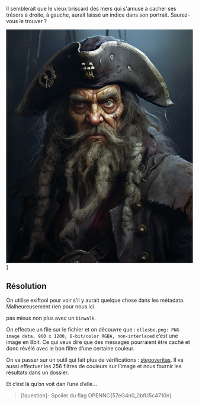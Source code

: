 
Il semblerait que le vieux briscard des mers qui s'amuse à cacher ses trésors à droite, à gauche, aurait laissé un indice dans son portrait. Saurez-vous le trouver ?

![ellesbe](ellesbe.png)]


## Résolution

On utilise exiftool pour voir s’il y aurait quelque chose dans les métadata. Malheureusement rien pour nous ici.

pas mieux non plus avec un `binwalk`.

On effectue un file sur le fichier et on découvre que : `ellesbe.png: PNG image data, 960 x 1200, 8-bit/color RGBA, non-interlaced` c’est une image en 8bit.
Ce qui veux dire que des messages pourraient être caché et donc révélé avec le bon filtre d’une certaine couleur.

On va passer sur un outil qui fait plus de vérifications : [stegoveritas](../../../../ressouces/tools/stegoveritas.md). Il va aussi effectuer les 256 filtres de couleurs sur l’image et nous fournir les résultats dans un dossier.

Et c’est là qu’on voit dan l’une d’elle…


>[!question]- Spoiler du flag
> OPENNC{57eG4n0_0bfU5c4710n}

